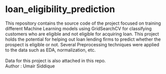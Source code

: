 # loan_eligibility_prediction
This repository contains the source code of the project focused on training different Machine Learning models using GridSearchCV for classifying customers who are eligible and not eligible for acquiring loan. This project holds the potential for helping out loan lending firms to predict whether the prospect is eligible or not. Several Preprocessing techniques were applied to the data such as EDA, normalization, etc.  
<br>
Data for this project is also attached in this repo.
<br>
Author : Umair Siddique

